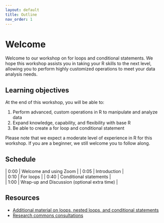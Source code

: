 ```yaml
---
layout: default
title: Outline
nav_order: 1
---
```


# **Welcome**

Welcome to our workshop on for loops and conditional statements. We hope this workshop assists you in taking your R skills to the next level, allowing you to perform highly customized operations to meet your data analysis needs. 


## Learning objectives

At the end of this workshop, you will be able to:
1. Perform advanced, custom operations in R to manipulate and analyze data 
2. Expand knowledge, capability, and flexibility with base R 
3. Be able to create a for loop and conditional statement

Please note that we expect a moderate level of experience in R for this workshop. If you are a beginner, we still welcome you to follow along. 

## Schedule

| 0:00 | Welcome and using Zoom |
| 0:05 | Introduction |  
| 0:10 | For loops |
| 0:40 | Conditional statements |   
| 1:00 | Wrap-up and Discussion (optional extra time) |


## Resources
* [Additional material on loops, nested loops, and conditional statements](https://www.dataquest.io/blog/for-loop-in-r/)
* [Research commons consultations](https://libcal.library.ubc.ca/appointments/research_commons)

